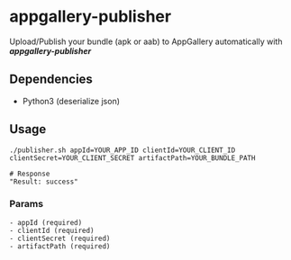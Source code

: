 # appgallery-publisher
Upload/Publish your bundle (apk or aab) to AppGallery automatically with ***appgallery-publisher***

## Dependencies
* Python3 (deserialize json)

## Usage

    ./publisher.sh appId=YOUR_APP_ID clientId=YOUR_CLIENT_ID clientSecret=YOUR_CLIENT_SECRET artifactPath=YOUR_BUNDLE_PATH

    # Response
    "Result: success"

### Params
    - appId (required)
    - clientId (required)
    - clientSecret (required)
    - artifactPath (required)